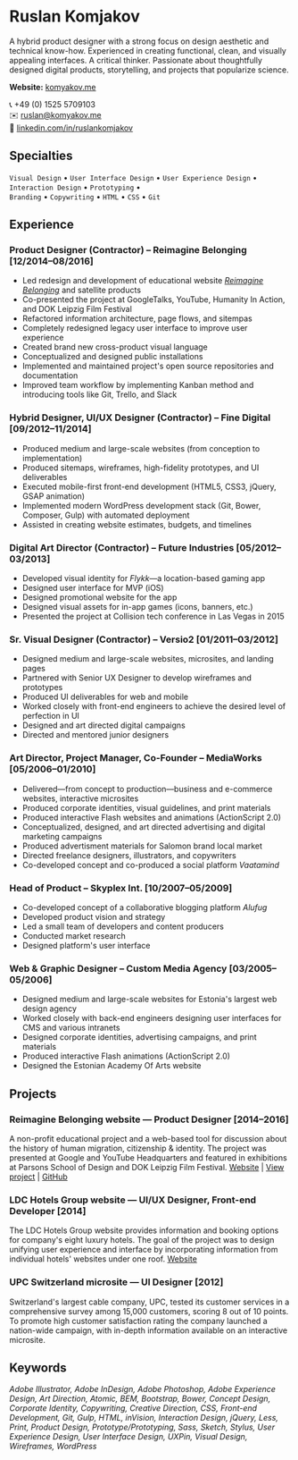 # Ruslan Komjakov

<!-- **Available immediately** for contract/freelance work. -->

A hybrid product designer with a strong focus on design aesthetic and technical know-how. 
Experienced in creating functional, clean, and visually appealing interfaces. A critical thinker.
Passionate about thoughtfully designed digital products, storytelling, and projects that popularize science. 

**Website:** [komyakov.me](https://komyakov.me/)

:telephone_receiver: +49 (0) 1525 5709103  
:envelope: ruslan@komyakov.me  
:link: [linkedin.com/in/ruslankomjakov](https://www.linkedin.com/in/ruslankomjakov)

## Specialties

`Visual Design` • `User Interface Design` • `User Experience Design` • `Interaction Design` • `Prototyping` •  
`Branding` • `Copywriting` • `HTML` • `CSS` • `Git` 

## Experience

### Product Designer (Contractor) – Reimagine Belonging [12/2014–08/2016]

*   Led redesign and development of educational website [*Reimagine Belonging*](https://reimaginebelonging.org) and satellite products
*   Co-presented the project at GoogleTalks, YouTube, Humanity In Action, and DOK Leipzig Film Festival
*   Refactored information architecture, page flows, and sitempas
*   Completely redesigned legacy user interface to improve user experience
*   Created brand new cross-product visual language
*   Conceptualized and designed public installations
*   Implemented and maintained project's open source repositories and documentation
*   Improved team workflow by implementing Kanban method and introducing tools like Git, Trello, and Slack

### Hybrid Designer, UI/UX Designer (Contractor) – Fine Digital [09/2012–11/2014]

*   Produced medium and large-scale websites (from conception to implementation)
*   Produced sitemaps, wireframes, high-fidelity prototypes, and UI deliverables
*   Executed mobile-first front-end development (HTML5, CSS3, jQuery, GSAP animation)
*   Implemented modern WordPress development stack (Git, Bower, Composer, Gulp) with automated deployment
*   Assisted in creating website estimates, budgets, and timelines

### Digital Art Director (Contractor) – Future Industries [05/2012–03/2013]

*   Developed visual identity for *Flykk*—a location-based gaming app
*   Designed user interface for MVP (iOS)
*   Designed promotional website for the app
*   Designed visual assets for in-app games (icons, banners, etc.)
*   Presented the project at Collision tech conference in Las Vegas in 2015

### Sr. Visual Designer (Contractor) – Versio2 [01/2011–03/2012]

*   Designed medium and large-scale websites, microsites, and landing pages
*   Partnered with Senior UX Designer to develop wireframes and prototypes
*   Produced UI deliverables for web and mobile
*   Worked closely with front-end engineers to achieve the desired level of perfection in UI
*   Designed and art directed digital campaigns
*   Directed and mentored junior designers

### Art Director, Project Manager, Co-Founder – MediaWorks [05/2006–01/2010]

*   Delivered—from concept to production—business and e-commerce websites, interactive microsites
*   Produced corporate identities, visual guidelines, and print materials
*   Produced interactive Flash websites and animations (ActionScript 2.0)
*   Conceptualized, designed, and art directed advertising and digital marketing campaigns
*   Produced advertisment materials for Salomon brand local market
*   Directed freelance designers, illustrators, and copywriters
*   Co-developed concept and co-produced a social platform *Vaatamind*

### Head of Product – Skyplex Int. [10/2007–05/2009]

*   Co-developed concept of a collaborative blogging platform *Alufug*
*   Developed product vision and strategy
*   Led a small team of developers and content producers
*   Conducted market research
*   Designed platform's user interface

### Web & Graphic Designer – Custom Media Agency [03/2005–05/2006]

*   Designed medium and large-scale websites for Estonia's largest web design agency
*   Worked closely with back-end engineers designing user interfaces for CMS and various intranets
*   Designed corporate identities, advertising campaigns, and print materials
*   Produced interactive Flash animations (ActionScript 2.0)
*   Designed the Estonian Academy Of Arts website

## Projects

### Reimagine Belonging website — Product Designer [2014–2016]

A non-profit educational project and a web-based tool for discussion about the 
history of human migration, citizenship & identity. The project was presented 
at Google and YouTube Headquarters and featured in exhibitions at Parsons School 
of Design and DOK Leipzig Film Festival.
[Website](https://reimaginebelonging.org) | [View project](http://komyakov.me/reimagine-belonging) | 
[GitHub](https://github.com/rslnk/reimagine-belonging)

### LDC Hotels Group website — UI/UX Designer, Front-end Developer [2014]

The LDC Hotels Group website provides information and booking options for company's
eight luxury hotels. The goal of the project was to design unifying user experience 
and interface by incorporating information from individual hotels' websites under
one roof. [Website](http://www.ldcitalianhotels.com)

### UPC Switzerland microsite — UI Designer [2012]

Switzerland's largest cable company, UPC, tested its customer services in a
comprehensive survey among 15,000 customers, scoring 8 out of 10 points. To promote 
high customer satisfaction rating the company launched a nation-wide campaign, 
with in-depth information available on an interactive microsite.

## Keywords

*Adobe Illustrator, Adobe InDesign, Adobe Photoshop, Adobe Experience Design, Art Direction, Atomic, BEM, Bootstrap, Bower, Concept Design, Corporate Identity, Copywriting, Creative Direction, CSS, Front-end Development, Git, Gulp, HTML, inVision, Interaction Design, jQuery, Less, Print, Product Design, Prototype/Prototyping, Sass, Sketch, Stylus, User Experience Design, User Interface Design, UXPin, Visual Design, Wireframes, WordPress*

